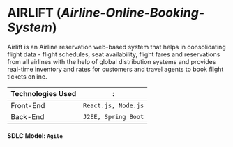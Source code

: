 # AIRLIFT (_Airline-Online-Booking-System_)

Airlift is an Airline reservation web-based system that helps in consolidating flight data - flight schedules, seat availability, flight fares and reservations from all airlines with the help of global distribution systems and provides real-time inventory and rates for customers and travel agents to book flight tickets online.


| Technologies Used |:|
|------------------|------------------|
| Front-End | `React.js, Node.js` |
| Back-End | `J2EE, Spring Boot` |

#### SDLC Model: `Agile`

